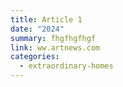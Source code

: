 ```yaml
---
title: Article 1
date: "2024"
summary: fhgfhgfhgf
link: ww.artnews.com
categories:
  - extraordinary-homes
---
```

